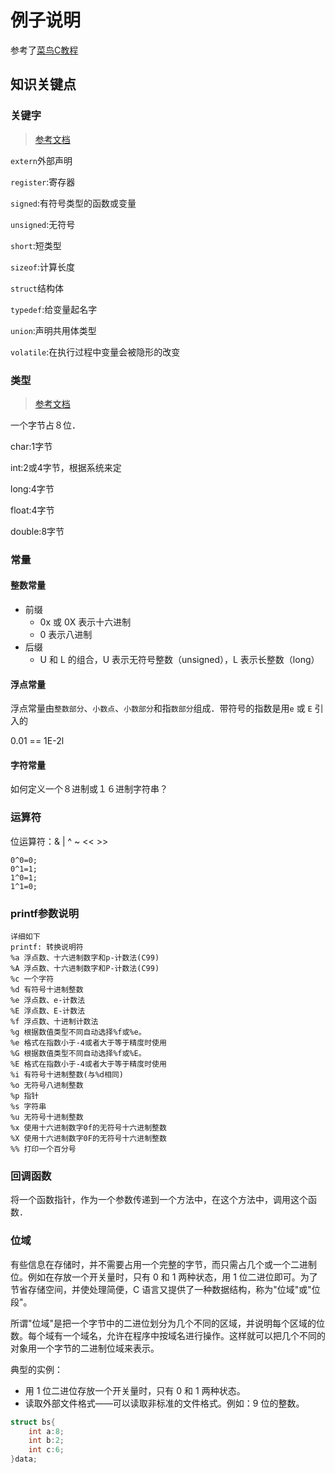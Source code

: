 # 例子说明

参考了[菜鸟C教程](https://www.runoob.com/cprogramming/c-tutorial.html)



## 知识关键点

### 关键字

> [参考文档](<https://www.runoob.com/cprogramming/c-basic-syntax.html>)

`extern`外部声明

`register`:寄存器

`signed`:有符号类型的函数或变量

`unsigned`:无符号

`short`:短类型

`sizeof`:计算长度

`struct`结构体

`typedef`:给变量起名字

`union`:声明共用体类型

`volatile`:在执行过程中变量会被隐形的改变



### 类型

> [参考文档](https://www.runoob.com/cprogramming/c-data-types.html)

一个字节占８位．

char:1字节

int:2或4字节，根据系统来定

long:4字节

float:4字节

double:8字节



### 常量

#### 整数常量

* 前缀
  * 0x 或 0X 表示十六进制
  * 0 表示八进制
* 后缀
  *  U 和 L 的组合，U 表示无符号整数（unsigned），L 表示长整数（long）

#### 浮点常量

浮点常量由`整数部分`、`小数点`、`小数部分`和指`数部分`组成．带符号的指数是用`e` 或 `E` 引入的

0.01 == 1E-2l

#### 字符常量

如何定义一个８进制或１６进制字符串？

### 运算符

位运算符：&  |  ^  ~ << >>

```
0^0=0;   
0^1=1;   
1^0=1;  
1^1=0;
```



### printf参数说明

```
详细如下
printf: 转换说明符
%a 浮点数、十六进制数字和p-计数法(C99)
%A 浮点数、十六进制数字和P-计数法(C99)
%c 一个字符
%d 有符号十进制整数
%e 浮点数、e-计数法
%E 浮点数、E-计数法
%f 浮点数、十进制计数法
%g 根据数值类型不同自动选择%f或%e。
%e 格式在指数小于-4或者大于等于精度时使用
%G 根据数值类型不同自动选择%f或%E。
%E 格式在指数小于-4或者大于等于精度时使用
%i 有符号十进制整数(与%d相同)
%o 无符号八进制整数
%p 指针
%s 字符串
%u 无符号十进制整数
%x 使用十六进制数字0f的无符号十六进制整数
%X 使用十六进制数字0F的无符号十六进制整数
%% 打印一个百分号
```



### 回调函数

将一个函数指针，作为一个参数传递到一个方法中，在这个方法中，调用这个函数．





### 位域

有些信息在存储时，并不需要占用一个完整的字节，而只需占几个或一个二进制位。例如在存放一个开关量时，只有 0 和 1 两种状态，用 1 位二进位即可。为了节省存储空间，并使处理简便，C 语言又提供了一种数据结构，称为"位域"或"位段"。

所谓"位域"是把一个字节中的二进位划分为几个不同的区域，并说明每个区域的位数。每个域有一个域名，允许在程序中按域名进行操作。这样就可以把几个不同的对象用一个字节的二进制位域来表示。

典型的实例：

- 用 1 位二进位存放一个开关量时，只有 0 和 1 两种状态。
- 读取外部文件格式——可以读取非标准的文件格式。例如：9 位的整数。

```c
struct bs{
    int a:8;
    int b:2;
    int c:6;
}data;
```



